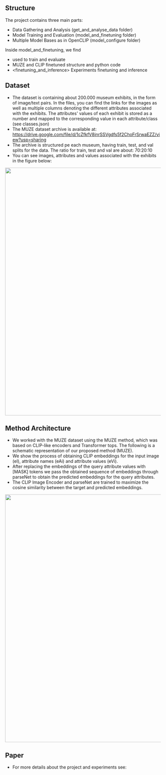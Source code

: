 ## Structure

The project contains three main parts: 
* Data Gathering and Analysis (get_and_analyse_data folder)
* Model Training and Evaluation (model_and_finetuning folder)
* Multiple Model Bases as in OpenCLIP (model_configure folder)

Inside model_and_finetuning, we find 
* <scripts> used to train and evaluate
* <src> MUZE and CLIP finetuned structure and python code
* <finetuning_and_inference> Experiments finetuning and inference

## Dataset

* The dataset is containing about 200.000 museum exhibits, in the form of image/text pairs. In the files, you can find the links for the images as well as multiple columns denoting the different attributes associated with the exhibits. The attributes' values of each exhibit is stored as a number and mapped to the corresponding value in each attribute/class (see classes.json)
* The MUZE dataset archive is available at: https://drive.google.com/file/d/1cZfkfV8inrSSVgdfs5f2ChoFrSrwaEZZ/view?usp=sharing
* The archive is structured pe each museum, having train, test, and val splits for the data. The ratio for train, test and val are about: 70:20:10
* You can see images, attributes and values associated with the exhibits in the figure below:
<img src="https://github.com/AstridMocanu/MUZE/blob/main/figures/dataset_presentation-transparent.png?raw=true" width="800">



## Method Architecture

* We worked with the MUZE dataset using the MUZE method, which was based on CLIP-like encoders and Transformer tops. The following is a schematic representation of our proposed method (MUZE).
* We show the process of obtaining CLIP embeddings for the input image (eI), attribute names (eAi) and attribute values (eVi).
* After replacing the embeddings of the query attribute values with [MASK] tokens we pass the obtained sequence of embeddings through parseNet to obtain the predicted embeddings for the query attributes.
* The CLIP Image Encoder and parseNet are trained to maximize the cosine similarity between the target and predicted embeddings.
<img src="https://github.com/AstridMocanu/MUZE/blob/main/figures/method_diagram-transparent4.png?raw=true" width="800">

## Paper
* For more details about the project and experiments see: 
